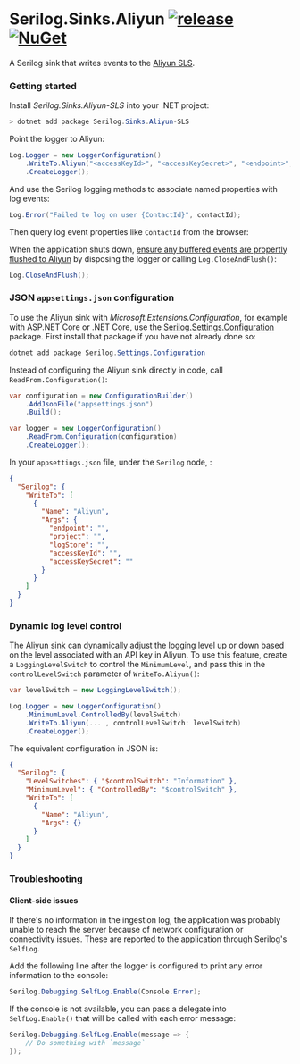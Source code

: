 # Serilog.Sinks.Aliyun [![release](https://github.com/RayMMond/serilog-sinks-aliyun/actions/workflows/publish.yml/badge.svg?branch=main&event=release)](https://github.com/RayMMond/serilog-sinks-aliyun/actions/workflows/publish.yml) [![NuGet](https://img.shields.io/nuget/v/Serilog.Sinks.Aliyun-SLS.svg)](https://nuget.org/packages/serilog.sinks.aliyun-sls)

A Serilog sink that writes events to the [Aliyun SLS](https://help.aliyun.com/zh/sls/).

### Getting started

Install _Serilog.Sinks.Aliyun-SLS_ into your .NET project:

```powershell
> dotnet add package Serilog.Sinks.Aliyun-SLS
```

Point the logger to Aliyun:

```csharp
Log.Logger = new LoggerConfiguration()
    .WriteTo.Aliyun("<accessKeyId>", "<accessKeySecret>", "<endpoint>", "<project>", "<logStore>")
    .CreateLogger();
```

And use the Serilog logging methods to associate named properties with log events:

```csharp
Log.Error("Failed to log on user {ContactId}", contactId);
```

Then query log event properties like `ContactId` from the browser:

When the application shuts down, [ensure any buffered events are propertly flushed to Aliyun](https://merbla.com/2016/07/06/serilog-log-closeandflush/) by disposing the logger or calling `Log.CloseAndFlush()`:

```csharp
Log.CloseAndFlush();
```

### JSON `appsettings.json` configuration

To use the Aliyun sink with _Microsoft.Extensions.Configuration_, for example with ASP.NET Core or .NET Core, use the [Serilog.Settings.Configuration](https://github.com/serilog/serilog-settings-configuration) package. First install that package if you have not already done so:

```powershell
dotnet add package Serilog.Settings.Configuration
```

Instead of configuring the Aliyun sink directly in code, call `ReadFrom.Configuration()`:

```csharp
var configuration = new ConfigurationBuilder()
    .AddJsonFile("appsettings.json")
    .Build();

var logger = new LoggerConfiguration()
    .ReadFrom.Configuration(configuration)
    .CreateLogger();
```

In your `appsettings.json` file, under the `Serilog` node, :

```json
{
  "Serilog": {
    "WriteTo": [
      {
        "Name": "Aliyun",
        "Args": {
          "endpoint": "",
          "project": "",
          "logStore": "",
          "accessKeyId": "",
          "accessKeySecret": ""
        }
      }
    ]
  }
}
```

### Dynamic log level control

The Aliyun sink can dynamically adjust the logging level up or down based on the level associated with an API key in Aliyun. To use this feature, create a `LoggingLevelSwitch` to control the `MinimumLevel`, and pass this in the `controlLevelSwitch` parameter of `WriteTo.Aliyun()`:

```csharp
var levelSwitch = new LoggingLevelSwitch();

Log.Logger = new LoggerConfiguration()
    .MinimumLevel.ControlledBy(levelSwitch)
    .WriteTo.Aliyun(... , controlLevelSwitch: levelSwitch)
    .CreateLogger();
```

The equivalent configuration in JSON is:

```json
{
  "Serilog": {
    "LevelSwitches": { "$controlSwitch": "Information" },
    "MinimumLevel": { "ControlledBy": "$controlSwitch" },
    "WriteTo": [
      {
        "Name": "Aliyun",
        "Args": {}
      }
    ]
  }
}
```

### Troubleshooting

#### Client-side issues

If there's no information in the ingestion log, the application was probably unable to reach the server because of network configuration or connectivity issues. These are reported to the application through Serilog's `SelfLog`.

Add the following line after the logger is configured to print any error information to the console:

```csharp
Serilog.Debugging.SelfLog.Enable(Console.Error);
```

If the console is not available, you can pass a delegate into `SelfLog.Enable()` that will be called with each error message:

```csharp
Serilog.Debugging.SelfLog.Enable(message => {
    // Do something with `message`
});
```
